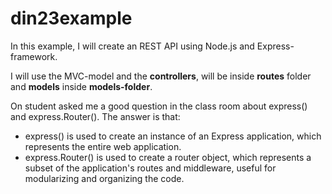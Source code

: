 # din23example

In this example, I will create an REST API using Node.js and Express-framework.

I will use the MVC-model and the <b>controllers</b>, will be inside <b>routes</b> folder and <b>models</b> inside <b>models-folder</b>.

On student asked me a good question in the class room about express() and express.Router(). The answer is that:
<ul>
<li>express() is used to create an instance of an Express application, which represents the entire web application.
</li>
<li>
express.Router() is used to create a router object, which represents a subset of the application's routes and middleware, useful for modularizing and organizing the code.</li>
</ul>